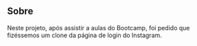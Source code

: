 ## Sobre

Neste projeto, após assistir a aulas do Bootcamp, foi pedido que fizéssemos um clone da página de login do Instagram.

